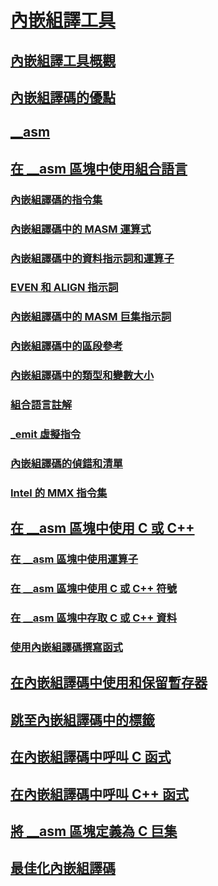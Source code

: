 # [內嵌組譯工具](inline-assembler.md)
## [內嵌組譯工具概觀](inline-assembler-overview.md)
## [內嵌組譯碼的優點](advantages-of-inline-assembly.md)
## [__asm](asm.md)
## [在 __asm 區塊中使用組合語言](using-assembly-language-in-asm-blocks.md)
### [內嵌組譯碼的指令集](instruction-set-for-inline-assembly.md)
### [內嵌組譯碼中的 MASM 運算式](masm-expressions-in-inline-assembly.md)
### [內嵌組譯碼中的資料指示詞和運算子](data-directives-and-operators-in-inline-assembly.md)
### [EVEN 和 ALIGN 指示詞](even-and-align-directives.md)
### [內嵌組譯碼中的 MASM 巨集指示詞](masm-macro-directives-in-inline-assembly.md)
### [內嵌組譯碼中的區段參考](segment-references-in-inline-assembly.md)
### [內嵌組譯碼中的類型和變數大小](type-and-variable-sizes-in-inline-assembly.md)
### [組合語言註解](assembly-language-comments.md)
### [_emit 虛擬指令](emit-pseudoinstruction.md)
### [內嵌組譯碼的偵錯和清單](debugging-and-listings-for-inline-assembly.md)
### [Intel 的 MMX 指令集](intel-s-mmx-instruction-set.md)
## [在 __asm 區塊中使用 C 或 C++](using-c-or-cpp-in-asm-blocks.md)
### [在 __asm 區塊中使用運算子](using-operators-in-asm-blocks.md)
### [在 __asm 區塊中使用 C 或 C++ 符號](using-c-or-cpp-symbols-in-asm-blocks.md)
### [在 __asm 區塊中存取 C 或 C++ 資料](accessing-c-or-cpp-data-in-asm-blocks.md)
### [使用內嵌組譯碼撰寫函式](writing-functions-with-inline-assembly.md)
## [在內嵌組譯碼中使用和保留暫存器](using-and-preserving-registers-in-inline-assembly.md)
## [跳至內嵌組譯碼中的標籤](jumping-to-labels-in-inline-assembly.md)
## [在內嵌組譯碼中呼叫 C 函式](calling-c-functions-in-inline-assembly.md)
## [在內嵌組譯碼中呼叫 C++ 函式](calling-cpp-functions-in-inline-assembly.md)
## [將 __asm 區塊定義為 C 巨集](defining-asm-blocks-as-c-macros.md)
## [最佳化內嵌組譯碼](optimizing-inline-assembly.md)
